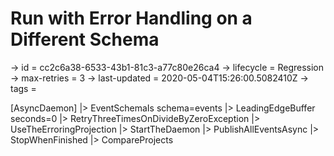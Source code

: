 # Run with Error Handling on a Different Schema

-> id = cc2c6a38-6533-43b1-81c3-a77c80e26ca4
-> lifecycle = Regression
-> max-retries = 3
-> last-updated = 2020-05-04T15:26:00.5082410Z
-> tags = 

[AsyncDaemon]
|> EventSchemaIs schema=events
|> LeadingEdgeBuffer seconds=0
|> RetryThreeTimesOnDivideByZeroException
|> UseTheErroringProjection
|> StartTheDaemon
|> PublishAllEventsAsync
|> StopWhenFinished
|> CompareProjects
~~~
